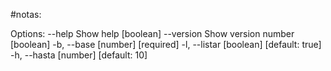#notas:

Options:
      --help     Show help                                             [boolean]
      --version  Show version number                                   [boolean]
  -b, --base                                                 [number] [required]
  -l, --listar                                         [boolean] [default: true]
  -h, --hasta                                             [number] [default: 10]